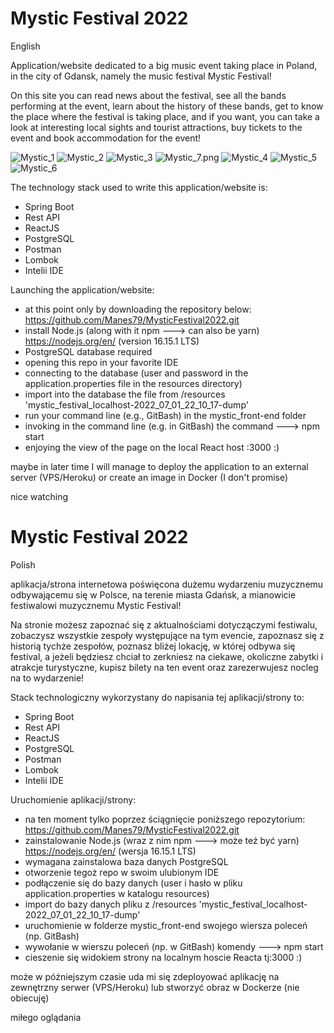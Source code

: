 # Mystic Festival 2022

English

Application/website dedicated to a big music event taking place in Poland, in the city of Gdansk, namely the music
festival Mystic Festival!

On this site you can read news about the festival, see all the bands performing at the event, learn about the history of
these bands, get to know the place where
the festival is taking place, and if you want, you can take a look at interesting local sights and tourist attractions,
buy tickets to the event and book accommodation
for the event!

![Mystic_1](https://user-images.githubusercontent.com/83776302/208951274-a3978c71-119b-42c8-a57c-e60853f537bf.png)
![Mystic_2](https://user-images.githubusercontent.com/83776302/208953704-94cc9c0a-0866-4978-a7b4-820669cff075.png)
![Mystic_3](https://user-images.githubusercontent.com/83776302/208954808-3a4e5613-e6c5-439c-86ec-63704d371aed.png)
![Mystic_7.png](..%2FOneDrive%2FPulpit%2FMystic_7.png)
![Mystic_4](https://user-images.githubusercontent.com/83776302/208955695-89c85dde-2af0-41ae-8afe-4836b85f8905.png)
![Mystic_5](https://user-images.githubusercontent.com/83776302/208957887-4a8ddde3-b9e2-402a-944d-675032f835d0.png)
![Mystic_6](https://user-images.githubusercontent.com/83776302/208958411-62f71a1c-21af-4efd-98e4-5a03fc8c6217.png)

The technology stack used to write this application/website is:

- Spring Boot
- Rest API
- ReactJS
- PostgreSQL
- Postman
- Lombok
- Intelii IDE

Launching the application/website:

- at this point only by downloading the repository below:
  https://github.com/Manes79/MysticFestival2022.git
- install Node.js (along with it npm ---> can also be yarn)
  https://nodejs.org/en/ (version 16.15.1 LTS)
- PostgreSQL database required
- opening this repo in your favorite IDE
- connecting to the database (user and password in the application.properties file in the resources directory)
- import into the database the file from /resources 'mystic_festival_localhost-2022_07_01_22_10_17-dump'
- run your command line (e.g., GitBash) in the mystic_front-end folder
- invoking in the command line (e.g. in GitBash) the command ---> npm start
- enjoying the view of the page on the local React host :3000 :)

maybe in later time I will manage to deploy the application to an external server (VPS/Heroku) or create an image in
Docker (I don't promise)

nice watching

# Mystic Festival 2022

Polish

aplikacja/strona internetowa poświęcona dużemu wydarzeniu muzycznemu odbywającemu się w Polsce, na terenie miasta
Gdańsk, a mianowicie festiwalowi muzycznemu
Mystic Festival!

Na stronie możesz zapoznać się z aktualnościami dotyczączymi festiwalu, zobaczysz wszystkie zespoły występujące na tym
evencie, zapoznasz się z historią tychże
zespołów, poznasz bliżej lokację, w której odbywa się festival, a jeżeli będziesz chciał to zerkniesz na ciekawe,
okoliczne zabytki i atrakcje turystyczne, kupisz
bilety na ten event oraz zarezerwujesz nocleg na to wydarzenie!

Stack technologiczny wykorzystany do napisania tej aplikacji/strony to:

- Spring Boot
- Rest API
- ReactJS
- PostgreSQL
- Postman
- Lombok
- Intelii IDE

Uruchomienie aplikacji/strony:

- na ten moment tylko poprzez ściągnięcie poniższego repozytorium:
  https://github.com/Manes79/MysticFestival2022.git
- zainstalowanie Node.js (wraz z nim npm ---> może też być yarn)
  https://nodejs.org/en/ (wersja 16.15.1 LTS)
- wymagana zainstalowa baza danych PostgreSQL
- otworzenie tegoż repo w swoim ulubionym IDE
- podłączenie się do bazy danych (user i hasło w pliku application.properties w katalogu resources)
- import do bazy danych pliku z /resources 'mystic_festival_localhost-2022_07_01_22_10_17-dump'
- uruchomienie w folderze mystic_front-end swojego wiersza poleceń (np. GitBash)
- wywołanie w wierszu poleceń (np. w GitBash) komendy ---> npm start
- cieszenie się widokiem strony na localnym hoscie Reacta tj:3000 :)

może w póżniejszym czasie uda mi się zdeployować aplikację na zewnętrzny serwer (VPS/Heroku) lub stworzyć obraz w
Dockerze (nie obiecuję)

miłego oglądania
